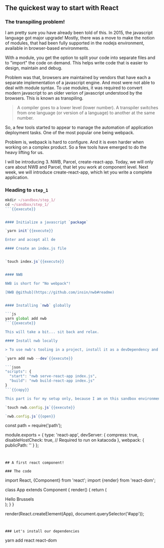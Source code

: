 ## The quickest way to start with React


### The transpiling problem!

I am pretty sure you have already been told of this. In 2015, the javascript language got major upgrade! Mostly, there was a move to make the notion of modules, that had been fully supported in the nodejs environment, available in browser-based environments.

With a module, you get the option to split your code into separate files and to "import" the code on demand. This helps write code that is easier to design, maintain and debug.

Problem was that, browsers are maintained by vendors that have each a separate implementation of a javascript engine. And most were not able to deal with module syntax. To use modules, it was required to convert modern javascript to an older verion of javascript understood by the browsers. This is known as transpiling.

> A compiler goes to a lower level (lower number). A transpiler switches from one language (or version of a language) to another at the same number.

So, a few tools started to appear to manage the automation of application deployment tasks. One of the most popular one being webpack.

Problem is, webpack is hard to configure. And it is even harder when working on a complex product. So a few tools have emerged to do the heavy lifting for us.

I will be introducing 3. NWB, Parcel, create-react-app. Today, we will only care about NWB and Parcel, that let you work at component level. Next week, we will introduce create-react-app, which let you write a complete application.

### Heading to `step_1`

```js
mkdir ~/sandbox/step_1/
cd ~/sandbox/step_1/
```{{execute}}


#### Initialize a javascript `package`

`yarn init`{{execute}}

Enter and accept all de

#### Create an index.js file


`touch index.js`{{execute}}


#### NWB

NWB is short for "No webpack"!

[NWB @github](https://github.com/insin/nwb#readme)


#### Installing `nwb` globally

```js
yarn global add nwb
```{{execute}}

This will take a bit... sit back and relax.

#### Install nwb locally

> To use nwb's tooling in a project, install it as a devDependency and use nwb commands in package.json "scripts":

`yarn add nwb --dev`{{execute}}

```json
"scripts": {
  "start": "nwb serve-react-app index.js",
  "build": "nwb build-react-app index.js"
}
```{{copy}}

This part is for my setup only, because I am on this sandbox environment.

`touch nwb.config.js`{{execute}}

`nwb.config.js`{{open}}


```
const path = require('path');

module.exports = {
  type: 'react-app',
  devServer: {
    compress: true,
    disableHostCheck: true, // Required to run on katacoda
  },
  webpack: {
    publicPath: ''
  }
};
```{{copy}}


## A first react component!

### The code

```
import React, {Component} from 'react';
import {render} from 'react-dom';

class App extends Component {
  render() {
    return (<div>Hello Brussels</div>);
  }
}

render(React.createElement(App), document.querySelector('#app'));
```{{copy}}


### Let's install our dependencies

```
yarn add react react-dom
```{{execute}}


